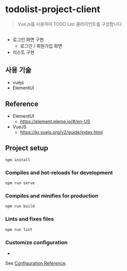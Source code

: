 # todolist-project-client
> Vue.js를 사용하여 TODO List 클라이언트를 구성합니다

## 
* 로그인 화면 구현
    * 로그인 / 회원가입 화면
* 리스트 구현

## 사용 기술
* vuejs
* ElementUI


## Reference
* ElementUI
    * https://element.eleme.io/#/en-US
* VueJS
    * https://kr.vuejs.org/v2/guide/index.html




## Project setup
```
npm install
```

### Compiles and hot-reloads for development
```
npm run serve
```

### Compiles and minifies for production
```
npm run build
```

### Lints and fixes files
```
npm run lint
```

### Customize configuration
* 
See [Configuration Reference](https://cli.vuejs.org/config/).

